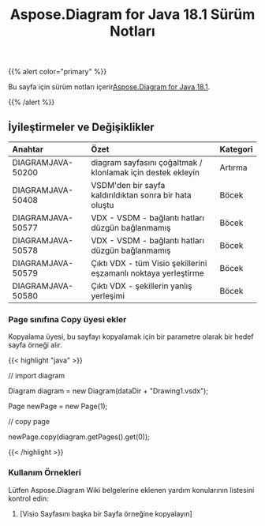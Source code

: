 ﻿---
title: Aspose.Diagram for Java 18.1 Sürüm Notları
type: docs
weight: 120
url: /tr/java/aspose-diagram-for-java-18-1-release-notes/
---
{{% alert color="primary" %}} 

 Bu sayfa için sürüm notları içerir[Aspose.Diagram for Java 18.1](https://docs.aspose.com/diagram/java/aspose-diagram-for-java-18-1-release-notes/).

{{% /alert %}} 
## **İyileştirmeler ve Değişiklikler**

|**Anahtar**|**Özet**|**Kategori**|
|:- |:- |:- |
|DIAGRAMJAVA-50200|diagram sayfasını çoğaltmak / klonlamak için destek ekleyin|Artırma|
|DIAGRAMJAVA-50408|VSDM'den bir sayfa kaldırıldıktan sonra bir hata oluştu|Böcek|
|DIAGRAMJAVA-50577|VDX - VSDM - bağlantı hatları düzgün bağlanmamış|Böcek|
|DIAGRAMJAVA-50578|VDX - VSDM - bağlantı hatları düzgün bağlanmamış|Böcek|
|DIAGRAMJAVA-50579|Çıktı VDX - tüm Visio şekillerini eşzamanlı noktaya yerleştirme|Böcek|
|DIAGRAMJAVA-50580|Çıktı VDX - şekillerin yanlış yerleşimi|Böcek|
### **Page sınıfına Copy üyesi ekler**
Kopyalama üyesi, bu sayfayı kopyalamak için bir parametre olarak bir hedef sayfa örneği alır.

{{< highlight "java" >}}

 // import diagram

Diagram diagram = new Diagram(dataDir + "Drawing1.vsdx");

Page newPage = new Page(1);

// copy page

newPage.copy(diagram.getPages().get(0));

{{< /highlight >}}
### **Kullanım Örnekleri**
Lütfen Aspose.Diagram Wiki belgelerine eklenen yardım konularının listesini kontrol edin:

1. [Visio Sayfasını başka bir Sayfa örneğine kopyalayın]
